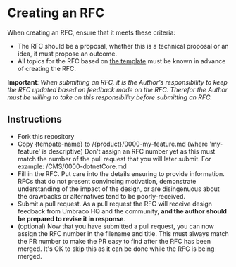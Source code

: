 # Creating an RFC

When creating an RFC, ensure that it meets these criteria:

* The RFC should be a proposal, whether this is a technical proposal or an idea, it must propose an outcome.
* All topics for the RFC based on [the template](0000-rfc-template.md) must be known in advance of creating the RFC.

__Important__: _When submitting an RFC, it is the Author's responsibility to keep the RFC updated based on feedback made on the RFC. Therefor the Author must be willing to take on this responsibility before submitting an RFC._

## Instructions

* Fork this repository
* Copy {tempate-name} to /{product}/0000-my-feature.md (where 'my-feature' is descriptive) Don't assign an RFC number yet as this must match the number of the pull request that you will later submit. For example: /CMS/0000-dotnetCore.md
* Fill in the RFC. Put care into the details ensuring to provide information. RFCs that do not present convincing motivation, demonstrate understanding of the impact of the design, or are disingenuous about the drawbacks or alternatives tend to be poorly-received.
* Submit a pull request. As a pull request the RFC will receive design feedback from Umbraco HQ and the community, **and the author should be prepared to revise it in response**.
* (optional) Now that you have submitted a pull request, you can now assign the RFC number in the filename and title. This must always match the PR number to make the PR easy to find after the RFC has been merged. It's OK to skip this as it can be done while the RFC is being merged.